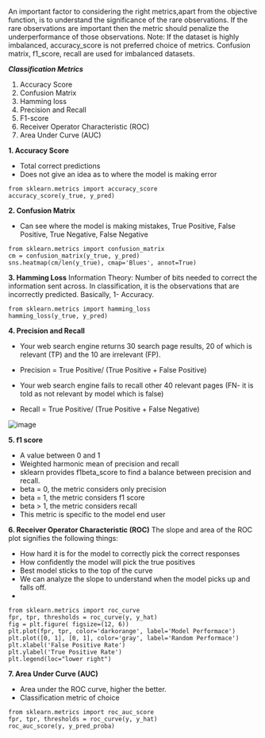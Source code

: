 An important factor to considering the right metrics,apart from the objective function, is to understand the significance of the rare observations. If the rare observations are important then the metric should penalize the underperformance of those observations.
Note: If the dataset is highly imbalanced, accuracy_score is not preferred choice of metrics. Confusion matrix, f1_score, recall are used for imbalanced datasets.


_**Classification Metrics**_
1. Accuracy Score
2. Confusion Matrix
3. Hamming loss
4. Precision and Recall
5. F1-score
6. Receiver Operator Characteristic (ROC)
7. Area Under Curve (AUC)

**1. Accuracy Score**
- Total correct predictions
- Does not give an idea as to where the model is making error

```
from sklearn.metrics import accuracy_score
accuracy_score(y_true, y_pred)
```

**2. Confusion Matrix**
- Can see where the model is making mistakes, True Positive, False Positive, True Negative, False Negative
```
from sklearn.metrics import confusion_matrix
cm = confusion_matrix(y_true, y_pred)
sns.heatmap(cm/len(y_true), cmap='Blues', annot=True)
```

**3. Hamming Loss**
Information Theory: Number of bits needed to correct the information sent across.
In classification, it is the observations that are incorrectly predicted. Basically, 1- Accuracy.
```
from sklearn.metrics import hamming_loss
hamming_loss(y_true, y_pred)
```

**4. Precision and Recall**
- Your web search engine returns 30 search page results, 20 of which is relevant (TP) and the 10 are irrelevant (FP).
- Precision = True Positive/ (True Positive + False  Positive)

- Your web search engine fails to recall other 40 relevant pages (FN- it is told as not relevant by model which is false)
- Recall = True Positive/ (True Positive + False Negative)

![image](https://user-images.githubusercontent.com/11163109/159114442-318fb2b2-a682-4eb9-9acc-7ddea63b5025.png)

**5. f1 score**
- A value between 0 and 1
- Weighted harmonic mean of precision and recall
- sklearn provides f1beta_score to find a balance between precision and recall. 
- beta = 0, the metric considers only precision
- beta = 1, the metric considers f1 score
- beta > 1, the metric considers recall
- This metric is specific to the model end user

**6. Receiver Operator Characteristic (ROC)**
The slope and area of the ROC plot signifies the following things:
- How hard it is for the model to correctly pick the correct responses
- How confidently the model will pick the true positives    
- Best model sticks to the top of the curve
- We can analyze the slope to understand when the model picks up and falls off.
- 
```
from sklearn.metrics import roc_curve
fpr, tpr, thresholds = roc_curve(y, y_hat)
fig = plt.figure( figsize=(12, 6))
plt.plot(fpr, tpr, color='darkorange', label='Model Performace')
plt.plot([0, 1], [0, 1], color='gray', label='Random Performace')
plt.xlabel('False Positive Rate')
plt.ylabel('True Positive Rate')
plt.legend(loc="lower right")

```

**7. Area Under Curve (AUC)**
- Area under the ROC curve, higher the better.
- Classification metric of choice
```
from sklearn.metrics import roc_auc_score
fpr, tpr, thresholds = roc_curve(y, y_hat)
roc_auc_score(y, y_pred_proba)
```

